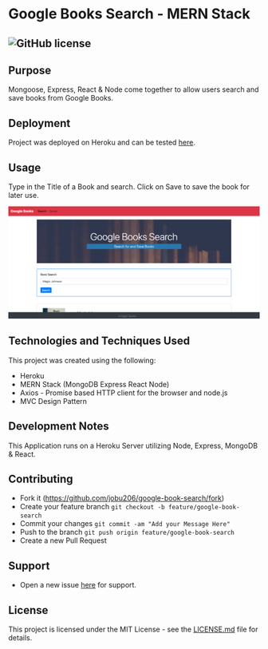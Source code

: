 # Google Books Search - MERN Stack

## ![GitHub license](https://img.shields.io/badge/license-MIT-blue.svg) 

## Purpose
Mongoose, Express, React & Node come together to allow users search and save books from Google Books.

## Deployment
Project was deployed on Heroku and can be tested [here](https://whispering-thicket-95226.herokuapp.com/).

## Usage
Type in the Title of a Book and search. Click on Save to save the book for later use.

![Screenshot](client/public/booksScreenshot.png)

## Technologies and Techniques Used
This project was created using the following:

  - Heroku
  - MERN Stack (MongoDB Express React Node)
  - Axios - Promise based HTTP client for the browser and node.js
  - MVC Design Pattern

## Development Notes
This Application runs on a Heroku Server utilizing Node, Express, MongoDB & React.

## Contributing
* Fork it (https://github.com/jobu206/google-book-search/fork)
* Create your feature branch `git checkout -b feature/google-book-search`
* Commit your changes `git commit -am "Add your Message Here"`
* Push to the branch `git push origin feature/google-book-search`
* Create a new Pull Request

## Support
* Open a new issue [here](https://github.com/jobu206/google-book-search/issues/new) for support.

## License

This project is licensed under the MIT License - see the [LICENSE.md](LICENSE.md) file for details.